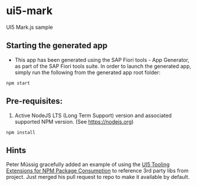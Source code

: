 # ui5-mark
UI5 Mark.js sample

## Starting the generated app

-   This app has been generated using the SAP Fiori tools - App Generator, as part of the SAP Fiori tools suite.  In order to launch the generated app, simply run the following from the generated app root folder:

```
npm start
```

## Pre-requisites:

1. Active NodeJS LTS (Long Term Support) version and associated supported NPM version.  (See https://nodejs.org)

```
npm install
```

## Hints
Peter Müssig gracefully added an example of using the [UI5 Tooling Extensions for NPM Package Consumption](https://www.npmjs.com/package/ui5-tooling-modules) to reference 3rd party libs from project. Just merged his pull request to repo to make it available by default.
